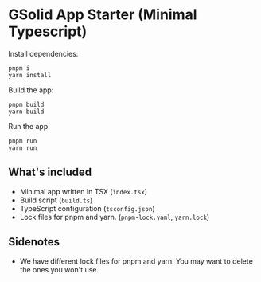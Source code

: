 # GSolid App Starter (Minimal Typescript)

Install dependencies:

```
pnpm i
yarn install
```

Build the app:

```
pnpm build
yarn build
```

Run the app:
```
pnpm run
yarn run
```

## What's included

- Minimal app written in TSX (`index.tsx`)
- Build script (`build.ts`)
- TypeScript configuration (`tsconfig.json`)
- Lock files for pnpm and yarn. (`pnpm-lock.yaml`, `yarn.lock`)

## Sidenotes

- We have different lock files for pnpm and yarn. You may want to delete the ones you won't use.
